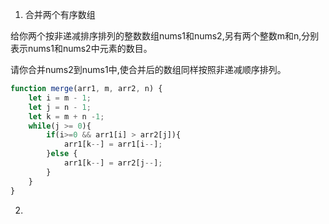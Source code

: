 1. 合并两个有序数组

给你两个按非递减排序排列的整数数组nums1和nums2,另有两个整数m和n,分别表示nums1和nums2中元素的数目。

请你合并nums2到nums1中,使合并后的数组同样按照非递减顺序排列。

```js
function merge(arr1, m, arr2, n) {
    let i = m - 1;
    let j = n - 1;
    let k = m + n -1;
    while(j >= 0){
        if(i>=0 && arr1[i] > arr2[j]){
            arr1[k--] = arr1[i--];
        }else {
            arr1[k--] = arr2[j--];
        }
    }
}
```

2. 